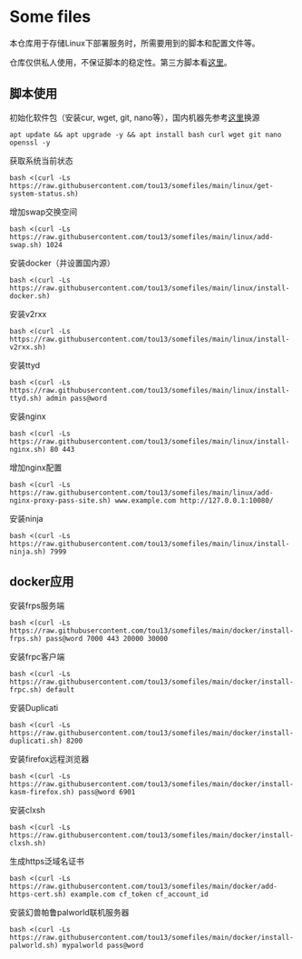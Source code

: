 # Some files

本仓库用于存储Linux下部署服务时，所需要用到的脚本和配置文件等。

仓库仅供私人使用，不保证脚本的稳定性。第三方脚本看[这里](friendly.md)。

## 脚本使用
初始化软件包（安装cur, wget, git, nano等），国内机器先参考[这里](https://mirror.nju.edu.cn/mirrorz-help/debian/?mirror=NJU)换源
```
apt update && apt upgrade -y && apt install bash curl wget git nano openssl -y
```
获取系统当前状态
```
bash <(curl -Ls https://raw.githubusercontent.com/tou13/somefiles/main/linux/get-system-status.sh)
```
增加swap交换空间
```
bash <(curl -Ls https://raw.githubusercontent.com/tou13/somefiles/main/linux/add-swap.sh) 1024
```
安装docker（并设置国内源）
```
bash <(curl -Ls https://raw.githubusercontent.com/tou13/somefiles/main/linux/install-docker.sh)
```
安装v2rxx
```
bash <(curl -Ls https://raw.githubusercontent.com/tou13/somefiles/main/linux/install-v2rxx.sh)
```
安装ttyd
```
bash <(curl -Ls https://raw.githubusercontent.com/tou13/somefiles/main/linux/install-ttyd.sh) admin pass@word
```
安装nginx
```
bash <(curl -Ls https://raw.githubusercontent.com/tou13/somefiles/main/linux/install-nginx.sh) 80 443
```
增加nginx配置
```
bash <(curl -Ls https://raw.githubusercontent.com/tou13/somefiles/main/linux/add-nginx-proxy-pass-site.sh) www.example.com http://127.0.0.1:10080/
```
安装ninja
```
bash <(curl -Ls https://raw.githubusercontent.com/tou13/somefiles/main/linux/install-ninja.sh) 7999
```
## docker应用
安装frps服务端
```
bash <(curl -Ls https://raw.githubusercontent.com/tou13/somefiles/main/docker/install-frps.sh) pass@word 7000 443 20000 30000
```
安装frpc客户端
```
bash <(curl -Ls https://raw.githubusercontent.com/tou13/somefiles/main/docker/install-frpc.sh) default
```
安装Duplicati
```
bash <(curl -Ls https://raw.githubusercontent.com/tou13/somefiles/main/docker/install-duplicati.sh) 8200
```
安装firefox远程浏览器
```
bash <(curl -Ls https://raw.githubusercontent.com/tou13/somefiles/main/docker/install-kasm-firefox.sh) pass@word 6901
```
安装clxsh
```
bash <(curl -Ls https://raw.githubusercontent.com/tou13/somefiles/main/docker/install-clxsh.sh)
```
生成https泛域名证书
```
bash <(curl -Ls https://raw.githubusercontent.com/tou13/somefiles/main/docker/add-https-cert.sh) example.com cf_token cf_account_id
```
安装幻兽帕鲁palworld联机服务器
```
bash <(curl -Ls https://raw.githubusercontent.com/tou13/somefiles/main/docker/install-palworld.sh) mypalworld pass@word
```